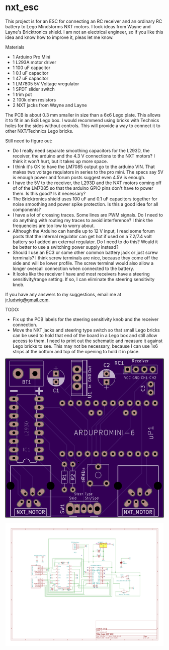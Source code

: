 # nxt_esc
This project is for an ESC for connecting an RC receiver and an ordinary RC battery to Lego Mindstorms NXT motors. I took ideas from Wayne and Layne's Bricktronics shield. I am not an electrical engineer, so if you like this idea and know how to improve it, pleas let me know.

Materials
- 1 Arduino Pro Mini
- 1 L293A motor driver
- 1 100 uF capacitor
- 1 0.1 uF capacitor
- 1 47 uF capacitor
- 1 LM7805 5V Voltage vregulator
- 1 SPDT slider switch
- 1 trim pot
- 2 100k ohm resistors
- 2 NXT jacks from Wayne and Layne

The PCB is about 0.3 mm smaller in size than a 6x6 Lego plate. This allows it to fit in an 8x8 Lego box. I would recommend using bricks with Technics holes for the sides without controls. This will provide a way to connect it to other NXT/Technics Lego bricks.

Still need to figure out:
- Do I really need separate smoothing capacitors for the L293D, the receiver, the arduino and the 4.3 V connections to the NXT motors? I think it won't hurt, but it takes up more space.
- I think it's OK to have the LM7085 output go to the arduino VIN. That makes two voltage requlators in series to the pro mini. The specs say 5V is enough power and forum posts suggest even 4.5V is enough.
- I have the 5V to the receiver, the L293D and the NXT motors coming off of of the LM7085 so that the arduino GPIO pins don't have to power them. Is this good? Is it necessary?
- The Bricktronics shield uses 100 uF and 0.1 uF capacitors together for noise smoothing and power spike protection. Is this a good idea for all components?
- I have a lot of crossing traces. Some lines are PWM signals. Do I need to do anything with routing my traces to avoid interference? I think the frequencies are too low to worry about.
- Although the Arduino can handle up to 12 V input, I read some forum posts that the internal regulator can get hot if used on a 7.2/7.4 volt battery so I added an external regulator. Do I need to do this? Would it be better to use a switching power supply instead?
- Should I use an EC3 or some other common battery jack or just screw terminals? I think screw terminals are nice, because they come off the side and will be lower profile. The screw terminal would also allow a longer overcall connection when connected to the battery.
- It looks like the receiver I have and most receivers have a steering sensitivity/range setting. If so, I can eliminate the steering sensitivity knob.

If you have any answers to my suggestions, email me at jr.ludwig@gmail.com.

TODO:
- Fix up the PCB labels for the steering sensitivity knob and the receiver connection.
- Move the NXT jacks and steering type switch so that small Lego bricks can be used to hold that end of the board in a Lego box and still allow access to them. I need to print out the schematic and measure it against Lego bricks to see. This may not be necessary, because I can use 1x6 strips at the bottom and top of the opening to hold it in place.

![alt text](https://github.com/jludwig75/nxt_esc/blob/master/nxt_esc/nxt_esc_pcb.png)

![alt text](https://github.com/jludwig75/nxt_esc/blob/master/nxt_esc/nxt_esc.sch.jpg)


